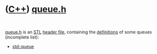 
 

 

 

 

 

([C++](Cpp.md)) [queue.h](CppQueueH.md)
=========================================

 

[queue.h](CppQueueH.md) is an [STL](CppStl.md) [header
file](CppHeaderFile.md), containing the
[definitions](CppDefinition.md) of some queues (incomplete list):

-   [std::queue](CppQueue.md)

 

 

 

 

 

 

